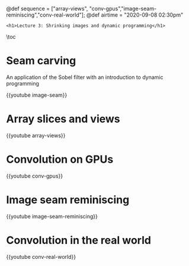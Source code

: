 @def sequence = ["array-views", "conv-gpus","image-seam-reminiscing","conv-real-world"];
@def airtime = "2020-09-08 02:30pm"

~~~
<h1>Lecture 3: Shrinking images and dynamic programming</h1>
~~~

\toc
# Seam carving

An application of the Sobel filter with an introduction to dynamic programming

{{youtube image-seam}}

# Array slices and views

{{youtube array-views}}

# Convolution on GPUs

{{youtube conv-gpus}}

# Image seam reminiscing

{{youtube image-seam-reminiscing}}

# Convolution in the real world

{{youtube conv-real-world}}
